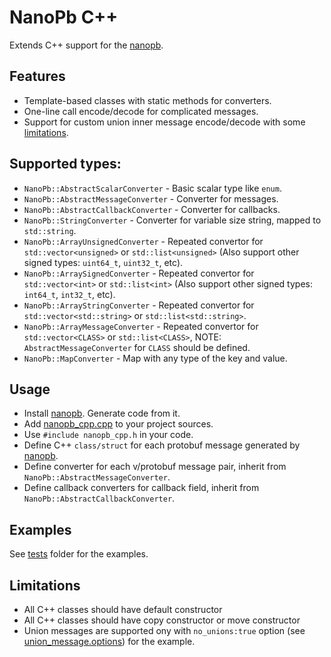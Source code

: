 # NanoPb C++ 

Extends C++ support for the [nanopb].

## Features

* Template-based classes with static methods for converters.
* One-line call encode/decode for complicated messages.
* Support for custom union inner message encode/decode with some [limitations](#limitations).

## Supported types:

* `NanoPb::AbstractScalarConverter` - Basic scalar type like `enum`.
* `NanoPb::AbstractMessageConverter` - Converter for messages.
* `NanoPb::AbstractCallbackConverter` - Converter for callbacks.
* `NanoPb::StringConverter` - Converter for variable size string, mapped to `std::string`.
* `NanoPb::ArrayUnsignedConverter` - Repeated convertor for `std::vector<unsigned>` or `std::list<unsigned>` (Also support other signed types: `uint64_t`, `uint32_t`, etc).
* `NanoPb::ArraySignedConverter` - Repeated convertor for `std::vector<int>` or `std::list<int>` (Also support other signed types: `int64_t`, `int32_t`, etc).
* `NanoPb::ArrayStringConverter` - Repeated convertor for `std::vector<std::string>` or `std::list<std::string>`.
* `NanoPb::ArrayMessageConverter` - Repeated convertor for `std::vector<CLASS>` or `std::list<CLASS>`, NOTE: `AbstractMessageConverter` for  `CLASS` should be defined. 
* `NanoPb::MapConverter` - Map with any type of the key and value.

## Usage

* Install [nanopb]. Generate code from it.
* Add [nanopb_cpp.cpp](nanopb_cpp.cpp) to your project sources.
* Use `#include nanopb_cpp.h` in your code.
* Define C++ `class/struct` for each protobuf message generated by [nanopb].
* Define converter for each v/protobuf message pair, inherit from `NanoPb::AbstractMessageConverter`.
* Define callback converters for callback field, inherit from `NanoPb::AbstractCallbackConverter`.

## Examples

See [tests](test/tests) folder for the examples.


## Limitations

* All C++ classes should have default constructor 
* All C++ classes should have copy constructor or move constructor
* Union messages are supported ony with `no_unions:true` option (see [union_message.options](test/common/union_message.options)) for the example.


[nanopb]: https://github.com/nanopb/nanopb